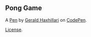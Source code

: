 Pong Game
---------


A [Pen](https://codepen.io/geraldhaxhillari/pen/bOvWeg) by [Gerald Haxhillari](https://codepen.io/geraldhaxhillari) on [CodePen](https://codepen.io).

[License](https://codepen.io/geraldhaxhillari/pen/bOvWeg/license).